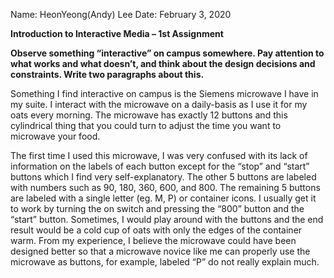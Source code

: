 Name: HeonYeong(Andy) Lee
Date: February 3, 2020
 
**Introduction to Interactive Media – 1st Assignment**

**Observe something “interactive” on campus somewhere. 
Pay attention to what works and what doesn’t, 
and think about the design decisions and constraints. 
Write two paragraphs about this.**

Something I find interactive on campus is the Siemens microwave I have in my suite. 
I interact with the microwave on a daily-basis as I use it for my oats every morning. 
The microwave has exactly 12 buttons and this cylindrical thing that you could turn 
to adjust the time you want to microwave your food. 

The first time I used this microwave, I was very confused with its lack of information 
on the labels of each button except for the “stop” and “start” buttons which I find very self-explanatory. 
The other 5 buttons are labeled with numbers such as 90, 180, 360, 600, and 800. 
The remaining 5 buttons are labeled with a single letter (eg. M, P) or container icons. 
I usually get it to work by turning the on switch and pressing the “800” button and the “start” button. 
Sometimes, I would play around with the buttons and the end result would be a cold cup of oats 
with only the edges of the container warm. From my experience, I believe the microwave could have 
been designed better so that a microwave novice like me can properly use the microwave as buttons, 
for example, labeled “P” do not really explain much.
